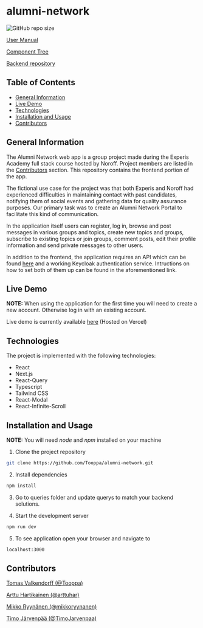 # alumni-network

![GitHub repo size](https://img.shields.io/github/repo-size/Tooppa/alumni-network)

[User Manual](docs/User%20manual%20-%20Alumni%20network.pdf)

[Component Tree](/docs/alumni-network-ct.pdf)

[Backend repository](https://github.com/fi-dotnet-alumni/AlumniNetworkAPI)

## Table of Contents

- [General Information](#general-information)
- [Live Demo](#live-demo)
- [Technologies](#technologies)
- [Installation and Usage](#installation-and-usage)
- [Contributors](#contributors)

## General Information

The Alumni Network web app is a group project made during the Experis Academy full stack course hosted by Noroff. Project members are listed in the [Contributors](#contributors) section. This repository contains the frontend portion of the app.

The fictional use case for the project was that both Experis and Noroff had experienced difficulties in maintaining contact with past candidates, notifying them of social events and gathering data for quality assurance purposes. Our primary task was to create an Alumni Network Portal to facilitate this kind of communication.

In the application itself users can register, log in, browse and post messages in various groups and topics, create new topics and groups, subscribe to existing topics or join groups, comment posts, edit their profile information and send private messages to other users.

In addition to the frontend, the application requires an API which can be found [here](https://github.com/fi-dotnet-alumni/AlumniNetworkAPI) and a working Keycloak authentication service. Intructions on how to set both of them up can be found in the aforementioned link.

## Live Demo

**NOTE:** When using the application for the first time you will need to create a new account. Otherwise log in with an existing account.

Live demo is currently available [here](alumni-network.vercel.app) (Hosted on Vercel)

## Technologies

The project is implemented with the following technologies:

- React
- Next.js
- React-Query
- Typescript
- Tailwind CSS
- React-Modal
- React-Infinite-Scroll

## Installation and Usage

**NOTE:** You will need _node_ and _npm_ installed on your machine

1. Clone the project repository

```sh
git clone https://github.com/Tooppa/alumni-network.git
```

2. Install dependencies

```sh
npm install
```

3. Go to queries folder and update querys to match your backend solutions.

4. Start the development server

```sh
npm run dev
```

5. To see application open your browser and navigate to

```sh
localhost:3000
```

## Contributors

[Tomas Valkendorff (@Tooppa)](https://github.com/Tooppa)

[Arttu Hartikainen (@arttuhar)](https://github.com/arttuhar)

[Mikko Ryynänen (@mikkoryynanen)](https://github.com/mikkoryynanen)

[Timo Järvenpää (@TimoJarvenpaa)](https://github.com/TimoJarvenpaa)
